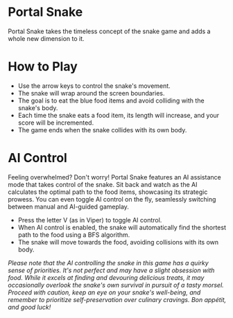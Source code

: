 # Portal Snake

Portal Snake takes the timeless concept of the snake game and adds a whole new dimension to it. 

# How to Play

- Use the arrow keys to control the snake's movement.
- The snake will wrap around the screen boundaries.
- The goal is to eat the blue food items and avoid colliding with the snake's body.
- Each time the snake eats a food item, its length will increase, and your score will be incremented.
- The game ends when the snake collides with its own body.

# AI Control

Feeling overwhelmed? Don't worry! Portal Snake features an AI assistance mode that takes control of the snake. Sit back and watch as the AI calculates the optimal path to the food items, showcasing its strategic prowess. You can even toggle AI control on the fly, seamlessly switching between manual and AI-guided gameplay.

- Press the letter V (as in Viper) to toggle AI control.
- When AI control is enabled, the snake will automatically find the shortest path to the food using a BFS algorithm.
- The snake will move towards the food, avoiding collisions with its own body.

*Please note that the AI controlling the snake in this game has a quirky sense of priorities. It's not perfect and may have a slight obsession with food. While it excels at finding and devouring delicious treats, it may occasionally overlook the snake's own survival in pursuit of a tasty morsel. Proceed with caution, keep an eye on your snake's well-being, and remember to prioritize self-preservation over culinary cravings. Bon appétit, and good luck!*
